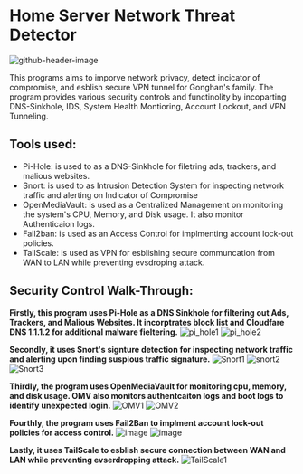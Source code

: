 # Home Server Network Threat Detector
  
![github-header-image](https://github.com/Li1816/Home-Server-Network-Threat-Detector/assets/155325489/2eaa419a-ad3d-4075-9f36-7c3e04732826)

<p>This programs aims to imporve network privacy, detect incicator of compromise, and esblish secure VPN tunnel for Gonghan's family. The program provides various security controls and functinolity by incoparting DNS-Sinkhole, IDS, System Health Montioring, Account Lockout, and VPN Tunneling. 
  
## Tools used:
- Pi-Hole: is used to as a DNS-Sinkhole for filetring ads, trackers, and malious websites. 
- Snort: is used to as Intrusion Detection System for inspecting network traffic and alerting on Indicator of Compromise
- OpenMediaVault: is used as a Centralized Management on monitoring the system's CPU, Memory, and Disk usage. It also monitor Authenticaion logs.
- Fail2ban: is used as an Access Control for implmenting account lock-out policies.
- TailScale: is used as VPN for esblishing secure communcation from WAN to LAN while preventing evsdroping attack.


## Security Control Walk-Through:

**Firstly, this program uses Pi-Hole as a DNS Sinkhole for filtering out Ads, Trackers, and Malious Websites. It incorptrates block list and Cloudfare DNS 1.1.1.2 for additional malware fieltering.**
![pi_hole1](https://github.com/Li1816/Home-Server-Network-Threat-Detector/assets/155325489/a86436cc-9dc8-4446-93d9-ba3a53482ef2)
![pi_hole2](https://github.com/Li1816/Home-Server-Network-Threat-Detector/assets/155325489/bc082801-99c1-4f18-8203-0f460fd67dfa)

**Secondly, it uses Snort's signture detection for inspecting network traffic and alerting upon finding suspious traffic signature.**
![Snort1](https://github.com/Li1816/Home-Server-Network-Threat-Detector/assets/155325489/826a84d7-3748-45ff-be01-5e5313859b07)
![snort2](https://github.com/Li1816/Home-Server-Network-Threat-Detector/assets/155325489/bc234aea-ab60-48f8-9b8d-8804da1ff1ba)
![Snort3](https://github.com/Li1816/Home-Server-Network-Threat-Detector/assets/155325489/8cdf79c2-f50b-4d7f-ad6e-52ab8c915fe2)

**Thirdly, the program uses OpenMediaVault for monitoring cpu, memory, and disk usage. OMV also monitors authentcaiton logs and boot logs to identify unexpected login.**
![OMV1](https://github.com/Li1816/Home-Server-Network-Threat-Detector/assets/155325489/c9f558f9-a228-472f-91ed-be42782f0012)
![OMV2](https://github.com/Li1816/Home-Server-Network-Threat-Detector/assets/155325489/c5d46a08-fba8-4200-a943-9f7cf33b11a8)

**Fourthly, the program uses Fail2Ban to implment account lock-out policies for access control.**
![image](https://github.com/Li1816/Home-Server-Network-Threat-Detector/assets/155325489/72b6667b-7e0d-4648-bf93-120766f03cf2)
![image](https://github.com/Li1816/Home-Server-Network-Threat-Detector/assets/155325489/0b619f5f-aeab-4bce-9055-981f4837eb66)

**Lastly, it uses TailScale to esblish secure connection between WAN and LAN while preventing evserdropping attack.**
![TailScale1](https://github.com/Li1816/Home-Server-Network-Threat-Detector/assets/155325489/0c6cecfc-4a6e-4037-8c7d-b483e0d401ff)




